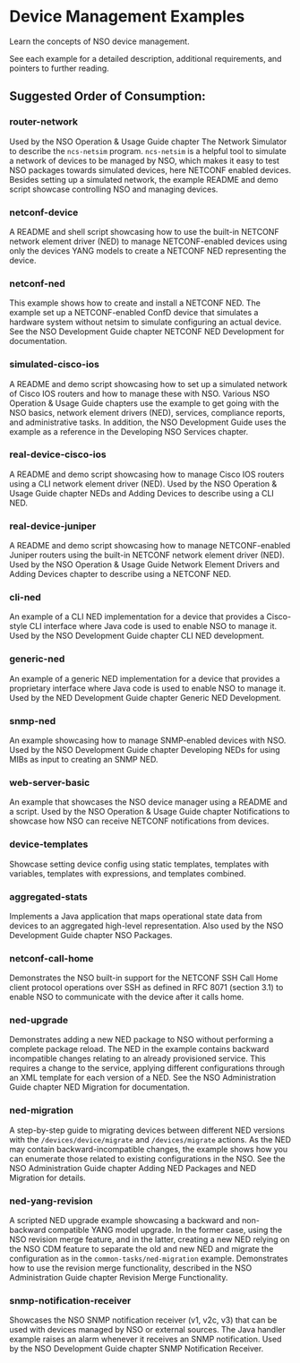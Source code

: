 Device Management Examples
==========================

Learn the concepts of NSO device management.

See each example for a detailed description, additional requirements, and
pointers to further reading.

Suggested Order of Consumption:
-------------------------------

### router-network
Used by the NSO Operation & Usage Guide chapter The Network Simulator to
describe the `ncs-netsim` program. `ncs-netsim` is a helpful tool to simulate a
network of devices to be managed by NSO, which makes it easy to test NSO
packages towards simulated devices, here NETCONF enabled devices. Besides
setting up a simulated network, the example README and demo script showcase
controlling NSO and managing devices.

### netconf-device
A README and shell script showcasing how to use the built-in NETCONF network
element driver (NED) to manage NETCONF-enabled devices using only the devices
YANG models to create a NETCONF NED representing the device.

### netconf-ned
This example shows how to create and install a NETCONF NED. The example set up
a NETCONF-enabled ConfD device that simulates a hardware system without netsim
to simulate configuring an actual device. See the NSO Development Guide chapter
NETCONF NED Development for documentation.

### simulated-cisco-ios
A README and demo script showcasing how to set up a simulated network of Cisco
IOS routers and how to manage these with NSO. Various NSO Operation & Usage
Guide chapters use the example to get going with the NSO basics, network
element drivers (NED), services, compliance reports, and administrative tasks.
In addition, the NSO Development Guide uses the example as a reference
in the Developing NSO Services chapter.

### real-device-cisco-ios
A README and demo script showcasing how to manage Cisco IOS routers using a CLI
network element driver (NED). Used by the NSO Operation & Usage Guide chapter
NEDs and Adding Devices to describe using a CLI NED.

### real-device-juniper
A README and demo script showcasing how to manage NETCONF-enabled Juniper
routers using the built-in NETCONF network element driver (NED). Used by the
NSO Operation & Usage Guide Network Element Drivers and Adding Devices chapter
to describe using a NETCONF NED.

### cli-ned
An example of a CLI NED implementation for a device that provides a Cisco-style
CLI interface where Java code is used to enable NSO to manage it. Used by the
NSO Development Guide chapter CLI NED development.

### generic-ned
An example of a generic NED implementation for a device that provides a
proprietary interface where Java code is used to enable NSO to manage it. Used
by the NED Development Guide chapter Generic NED Development.

### snmp-ned
An example showcasing how to manage SNMP-enabled devices with NSO. Used by the
NSO Development Guide chapter Developing NEDs for using MIBs as input to
creating an SNMP NED.

### web-server-basic
An example that showcases the NSO device manager using a README and a script.
Used by the NSO Operation & Usage Guide chapter Notifications to showcase how
NSO can receive NETCONF notifications from devices.

### device-templates
Showcase setting device config using static templates, templates with
variables, templates with expressions, and templates combined.

### aggregated-stats
Implements a Java application that maps operational state data from devices
to an aggregated high-level representation. Also used by the NSO Development
Guide chapter NSO Packages.

### netconf-call-home
Demonstrates the NSO built-in support for the NETCONF SSH Call Home client
protocol operations over SSH as defined in RFC 8071 (section 3.1) to enable
NSO to communicate with the device after it calls home.

### ned-upgrade
Demonstrates adding a new NED package to NSO without performing a complete
package reload. The NED in the example contains backward incompatible changes
relating to an already provisioned service. This requires a change to the
service, applying different configurations through an XML template for each
version of a NED. See the NSO Administration Guide chapter NED Migration for
documentation.

### ned-migration
A step-by-step guide to migrating devices between different NED versions
with the `/devices/device/migrate` and `/devices/migrate` actions. As the NED
may contain backward-incompatible changes, the example shows how you can
enumerate those related to existing configurations in the NSO. See the
NSO Administration Guide chapter Adding NED Packages and NED Migration for
details.

### ned-yang-revision
A scripted NED upgrade example showcasing a backward and non-backward
compatible YANG model upgrade. In the former case, using the NSO revision merge
feature, and in the latter, creating a new NED relying on the NSO CDM feature
to separate the old and new NED and migrate the configuration as in the
`common-tasks/ned-migration` example. Demonstrates how to use the revision
merge functionality, described in the NSO Administration Guide chapter Revision
Merge Functionality.

### snmp-notification-receiver
Showcases the NSO SNMP notification receiver (v1, v2c, v3) that can be used
with devices managed by NSO or external sources. The Java handler example
raises an alarm whenever it receives an SNMP notification. Used by the NSO
Development Guide chapter SNMP Notification Receiver.
